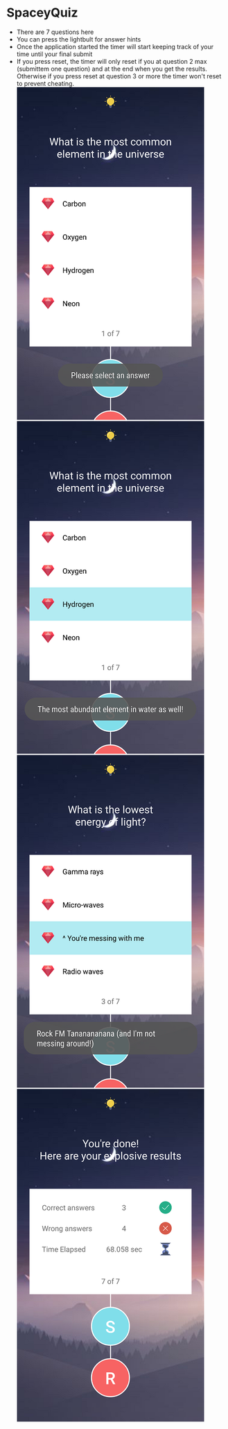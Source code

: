 # SpaceyQuiz 
 - There are 7 questions here
 - You can press the lightbult for answer hints
 - Once the application started the timer will start keeping track of your time until your final submit
 - If you press reset, the timer will only reset if you at question 2 max (submittem one question) and at the end when you get the results. Otherwise if you press reset at question 3 or more the timer won't reset to prevent cheating.
![Alt text](Screenshots/Screenshot_2017-11-13-15-44-45.png?raw=true "Optional Title")
![Alt text](Screenshots/Screenshot_2017-11-13-15-45-05.png?raw=true "Optional Title")
![Alt text](Screenshots/Screenshot_2017-11-13-15-45-36.png?raw=true "Optional Title")
![Alt text](Screenshots/Screenshot_2017-11-13-15-45-49.png?raw=true "Optional Title")
